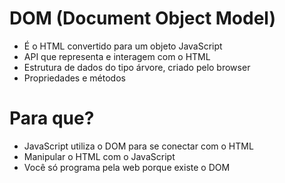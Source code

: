 # DOM (Document Object Model)

- É o HTML convertido para um objeto JavaScript
- API que representa e interagem com o HTML
- Estrutura de dados do tipo árvore, criado pelo browser
- Propriedades e métodos

# Para que?

- JavaScript utiliza o DOM para se conectar com o HTML
- Manipular o HTML com o JavaScript
- Você só programa pela web porque existe o DOM

